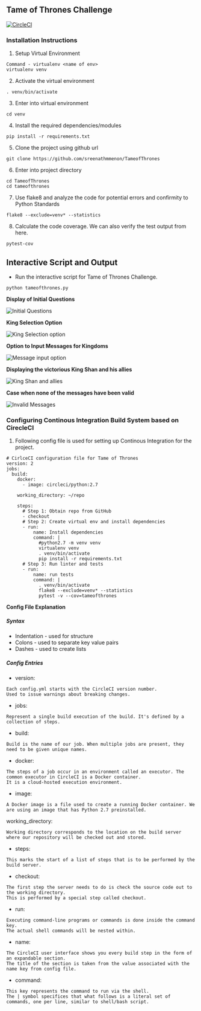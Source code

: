 ## Tame of Thrones Challenge

[![CircleCI](https://circleci.com/gh/sreenathmmenon/TameofThrones.svg?style=svg)](https://circleci.com/gh/sreenathmmenon/TameofThrones)

### Installation Instructions
1. Setup Virtual Environment

```
Command - virtualenv <name of env>
virtualenv venv
```
2. Activate the virtual environment

```
. venv/bin/activate
```
3. Enter into virtual environment
```
cd venv
```

4. Install the required dependencies/modules

```
pip install -r requirements.txt
```

5. Clone the project using github url

```
git clone https://github.com/sreenathmmenon/TameofThrones
```

6. Enter into project directory

```
cd TameofThrones
cd tameofthrones
```

7. Use flake8 and analyze the code for potential errors and confirmity to Python Standards

```
flake8 --exclude=venv* --statistics
```

8. Calculate the code coverage. We can also verify the test output from here.
```
pytest-cov
```

## Interactive Script and Output

* Run the interactive script for Tame of Thrones Challenge.

```
python tameofthrones.py
```

**Display of Initial Questions**

![Initial Questions](https://raw.githubusercontent.com/sreenathmmenon/TameofThrones/master/images/universe_ruler_part1.png)

**King Selection Option**

![King Selection option](https://raw.githubusercontent.com/username/TameofThrones/master/images/universe_ruler_part2.png)

**Option to Input Messages for Kingdoms**

![Message input option](https://raw.githubusercontent.com/username/TameofThrones/master/images/universe_ruler_part3.png)

**Displaying the victorious King Shan and his allies**

![King Shan and allies](https://raw.githubusercontent.com/username/TameofThrones/master/images/universe_ruler_part4.png)

**Case when none of the messages have been valid**

![Invalid Messages](https://raw.githubusercontent.com/username/TameofThrones/master/images/universe_ruler_part5.png)


### Configuring Continous Integration Build System based on CirecleCI

1. Following config file is used for setting up Continous Integration for the project.

```
# CirlceCI configuration file for Tame of Thrones
version: 2
jobs:
  build:
    docker:
      - image: circleci/python:2.7

    working_directory: ~/repo

    steps:
      # Step 1: Obtain repo from GitHub
      - checkout
      # Step 2: Create virtual env and install dependencies
      - run:
          name: Install dependencies
          command: |
            #python2.7 -m venv venv
            virtualenv venv
            . venv/bin/activate
            pip install -r requirements.txt
      # Step 3: Run linter and tests
      - run:
          name: run tests
          command: |
            . venv/bin/activate
            flake8 --exclude=venv* --statistics
            pytest -v --cov=tameofthrones
```

**Config File Explanation**

##### Syntax
* Indentation - used for structure
* Colons - used to separate key value pairs
* Dashes - used to create lists

##### Config Entries
* version:

```
Each config.yml starts with the CircleCI version number. 
Used to issue warnings about breaking changes.
```

* jobs:

```
Represent a single build execution of the build. It's defined by a collection of steps. 
```

* build:

```
Build is the name of our job. When multiple jobs are present, they need to be given unique names.
```

* docker:

```
The steps of a job occur in an environment called an executor. The common executor in CircleCI is a Docker container.
It is a cloud-hosted execution environment.
```

* image:

```
A Docker image is a file used to create a running Docker container. We are using an image that has Python 2.7 preinstalled.
```

working_directory:

```
Working directory corresponds to the location on the build server where our repository will be checked out and stored.
```

* steps:

```
This marks the start of a list of steps that is to be performed by the build server.
```

* checkout:

```
The first step the server needs to do is check the source code out to the working directory. 
This is performed by a special step called checkout.
```

* run:
```
Executing command-line programs or commands is done inside the command key. 
The actual shell commands will be nested within.
```

* name:

```
The CircleCI user interface shows you every build step in the form of an expandable section.
The title of the section is taken from the value associated with the name key from config file.
```

* command:

```
This key represents the command to run via the shell. 
The | symbol specifices that what follows is a literal set of commands, one per line, similar to shell/bash script.
```

